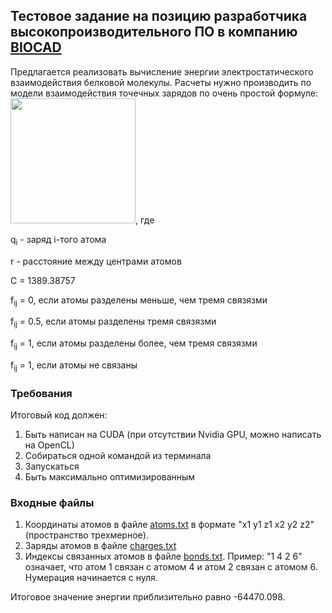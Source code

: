 ## Тестовое задание на позицию разработчика высокопроизводительного ПО в компанию [BIOCAD](https://biocad.ru/)

Предлагается реализовать вычисление энергии электростатического взаимодействия белковой молекулы. Расчеты нужно производить по модели взаимодействия точечных зарядов по очень простой формуле:
<img width=200 src="/img/opls_el_stat.png" />, где
<p>q<sub>i</sub> - заряд i-того атома</p>
<p>r - расстояние между центрами атомов</p>
<p>C = 1389.38757</p>
<p>f<sub>ij</sub> = 0, если атомы разделены меньше, чем тремя связязми</p>
<p>f<sub>ij</sub> = 0.5, если атомы разделены тремя связязми</p>
<p>f<sub>ij</sub> = 1, если атомы разделены более, чем тремя связязми</p>
<p>f<sub>ij</sub> = 1, если атомы не связаны</p>

### Требования
Итоговый код должен:
1. Быть написан на CUDA (при отсутствии Nvidia GPU, можно написать на OpenCL)
2. Собираться одной командой из терминала
3. Запускаться
4. Быть максимально оптимизированным

### Входные файлы
1. Координаты атомов в файле [atoms.txt](/data/atoms.txt) в формате "x1 y1 z1 x2 y2 z2" (пространство трехмерное).
2. Заряды атомов в файле [charges.txt](/data/charges.txt)
3. Индексы связанных атомов в файле [bonds.txt](/data/bonds.txt). Пример: "1 4 2 6" означает, что атом 1 связан с атомом 4 и атом 2 связан с атомом 6. Нумерация начинается с нуля.

Итоговое значение энергии приблизительно равно -64470.098.
